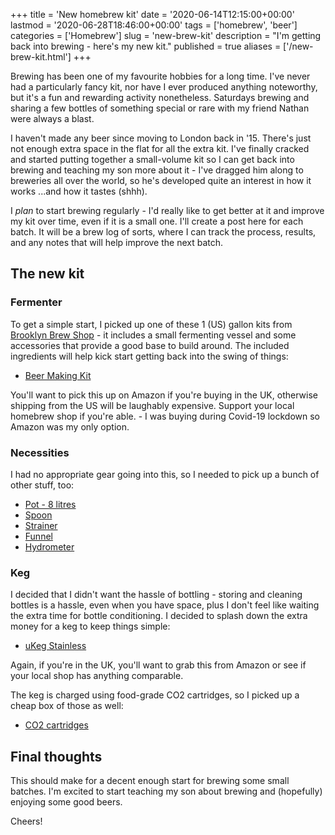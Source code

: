 +++
title = 'New homebrew kit'
date = '2020-06-14T12:15:00+00:00'
lastmod = '2020-06-28T18:46:00+00:00'
tags = ['homebrew', 'beer']
categories = ['Homebrew']
slug = 'new-brew-kit'
description = "I'm getting back into brewing - here's my new kit."
published = true
aliases = ['/new-brew-kit.html']
+++

Brewing has been one of my favourite hobbies for a long time.
I've never had a particularly fancy kit, nor have I ever produced anything noteworthy, but it's a fun and rewarding activity nonetheless.
Saturdays brewing and sharing a few bottles of something special or rare with my friend Nathan were always a blast.

I haven't made any beer since moving to London back in '15.
There's just not enough extra space in the flat for all the extra kit.
I've finally cracked and started putting together a small-volume kit so I can get back into brewing and teaching my son more about it - I've dragged him along to breweries all over the world, so he's developed quite an interest in how it works ...and how it tastes (shhh).

I _plan_ to start brewing regularly - I'd really like to get better at it and improve my kit over time, even if it is a small one.
I'll create a post here for each batch.
It will be a brew log of sorts, where I can track the process, results, and any notes that will help improve the next batch.

## The new kit

### Fermenter

To get a simple start, I picked up one of these 1 (US) gallon kits from [Brooklyn Brew Shop](https://brooklynbrewshop.com) - it includes a small fermenting vessel and some accessories that provide a good base to build around.
The included ingredients will help kick start getting back into the swing of things:

* [Beer Making Kit](https://brooklynbrewshop.com/collections/beer-making-kits/products/everyday-ipa-1-gal-kit)

You'll want to pick this up on Amazon if you're buying in the UK, otherwise shipping from the US will be laughably expensive.
Support your local homebrew shop if you're able. - I was buying during Covid-19 lockdown so Amazon was my only option.

### Necessities

I had no appropriate gear going into this, so I needed to pick up a bunch of other stuff, too:

* [Pot - 8 litres](https://www.amazon.co.uk/gp/product/B07KP8HDWS/ref=ppx_yo_dt_b_asin_title_o05_s01?ie=UTF8&psc=1)
* [Spoon](https://www.amazon.co.uk/gp/product/B004EEF3FA/ref=ppx_yo_dt_b_asin_title_o05_s01?ie=UTF8&psc=1)
* [Strainer](https://www.amazon.co.uk/gp/product/B00UPOVWEO/ref=ppx_yo_dt_b_asin_title_o05_s00?ie=UTF8&psc=1)
* [Funnel](https://www.amazon.co.uk/gp/product/B0001IWVPS/ref=ppx_yo_dt_b_asin_title_o05_s00?ie=UTF8&psc=1)
* [Hydrometer](https://www.amazon.co.uk/gp/product/B0722QYJSZ/ref=ppx_yo_dt_b_asin_title_o05_s00?ie=UTF8&psc=1)

### Keg

I decided that I didn't want the hassle of bottling - storing and cleaning bottles is a hassle, even when you have space, plus I don't feel like waiting the extra time for bottle conditioning.
I decided to splash down the extra money for a keg to keep things simple:

* [uKeg Stainless](https://www.growlerwerks.com/products/ukeg-128-pressurized-growler)

Again, if you're in the UK, you'll want to grab this from Amazon or see if your local shop has anything comparable.

The keg is charged using food-grade CO2 cartridges, so I picked up a cheap box of those as well:

* [CO2 cartridges](https://www.amazon.co.uk/gp/product/B00SV61MHA/ref=ppx_yo_dt_b_asin_title_o05_s02?ie=UTF8&psc=1)

## Final thoughts

This should make for a decent enough start for brewing some small batches.
I'm excited to start teaching my son about brewing and (hopefully) enjoying some good beers.

Cheers!
